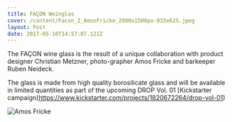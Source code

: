 ```yaml
---
title: FAÇON Weinglas
cover: /content/Facon_2_AmosFricke_2000x1500px-833x625.jpeg
layout: Post
date: 2017-05-16T14:57:07.121Z
---
```

The FAÇON wine glass is the result of a unique collaboration with product designer Christian Metzner, photo-grapher Amos Fricke and barkeeper Ruben Neideck.

The glass is made from high quality borosilicate glass and will be available in limited quantities as part of the upcoming DROP Vol. 01 [Kickstarter campaign(https://www.kickstarter.com/projects/1820672264/drop-vol-01)


![Amos Fricke](/content/Facon_1_AmosFricke_1453x1800px1-833x625.jpeg)
